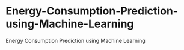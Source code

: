 # Energy-Consumption-Prediction-using-Machine-Learning
Energy Consumption Prediction using Machine Learning
